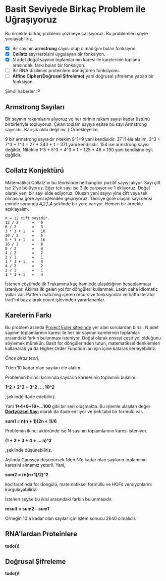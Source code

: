 # Basit Seviyede Birkaç Problem ile Uğraşıyoruz

Bu örnekte birkaç problemi çözmeye çalışıyoruz. Bu problemleri şöyle sıralayabiliriz.

- [x] Bir sayının __armstrong__ sayısı olup olmadığını bulan fonksiyon.
- [x] __Collatz__ sayı teroisini uygulayan bir fonksiyon.
- [x] N adet doğal sayının toplamlarının karesi ile karelerinin toplamı arasındaki farkı bulan bir fonksiyon.
- [ ] Bir RNA dizilimini proteinlere dönüştüren fonksiyonu.
- [ ] __Affine Cipher(Doğrusal Şifreleme)__ yani doğrusal şifreleme yapan bir fonksiyon.

Şimdi haberler :P

## Armstrong Sayıları

Bir sayının rakamlarını alıyoruz ve her birinin rakam sayısı kadar üstünü birbirleriyle topluyoruz. Çıkan toplam sayıya eşitse bu sayı Armstrong sayısıdır. Karışık oldu değil mi :) Örnekleyelim;

9 bir armstrong sayısıdır nitekim 9^1=9 yani kendisidir.
371'i ele alalım. 3^3 + 7^3 + 1^3 = 27 + 343 + 1 = 371 yani kendisidir.
154 ise armstrong sayısı değildir. Nitekim 1^3 + 5^3 + 4^3 = 1 + 125 + 48 = 190 yani kendisine eşit değildir.

## Collatz Konjektürü

Matematikçi Collatz'ın bu teorisinde herhangibir pozitif sayıyı alıyor. Sayı çift ise 2'ye bölüyoruz. Eğer tek sayı ise 3 ile çarpıyor ve 1 ekliyoruz. Doğal olarak yeni bir sayı elde ediyoruz. Oluşan yeni sayıyı yine çift veya tek olmasına göre aynı işlemden geçiriyoruz. Teoriye göre oluşan sayı serisi eninde sonunda 4,2,1,4 şeklinde bir yere varıyor. Hemen bir örnekle açıklayalım.

```text
n = 12 çift sayıdır.
12 / 2      =   6
6 / 2       =   3
3 * 3 + 1   =   10
10 / 2      =   5
5 * 3 + 1   =   16
16 / 2      =   8
8 / 2       =   4
4 / 2       =   2
2 / 1       =   1    
1 * 3 + 1   =   4
4 / 2       =   2  
2 / 2       =   1
1 * 3 + 1   =   4
```

İstenen çözümde ilk 1 rakamına kaç hamlede ulaşıldığının hesaplanması isteniyor. Aklıma ilk gelen yol for döngüleri kullanmak. Lakin daha idiomatic yollar var. Pattern matching içeren recursive fonksiyonlar ve hatta Iterator trait'ini baz alarak count işlevinden yararlananlar.

## Karelerin Farkı

Bu problem aslında [Project Euler sitesinde](https://projecteuler.net/problem=6) yer alan sorulardan birisi. N adet sayının toplamlarının karesi ile her bir sayının karelerinin toplamları arasındaki farkın bulunması isteniyor. Doğal olarak envayi çeşit yol olduğunu söylemek mümkün. Basit for döngülerinden tutun, matematiksel denklemleri kullanarak ya da Higher Order Function'ları işin içine katarak ilerleyebiliriz. 

_Önce biraz teori;_

1'den 10 kadar olan sayıları ele alalım.

Problemin birinci kısmında sayıların karelerinin toplamını bulalım.

**1^2 + 2^2 + 3^2 .... 10^2**

,şeklinde ifade edebiliriz.

Yani **1+4+9+16+...100** gibi bir seri oluşmakta. Bu işlemle ulaşılan değer [__Dörtyüzsel Sayı__](https://tr.wikipedia.org/wiki/D%C3%B6rty%C3%BCzl%C3%BCsel_say%C4%B1) olarak da ifade ediliyor ve pek tabii bir formülü var. 

**sum1 = n(n + 1)(2n + 1)/6**

Problemin ikinci aktöründe ise N sayının toplamlarının karesi isteniyor.

**(1 + 2 + 3 + 4 + ... n)^2** 

,şeklinde düşünebiliriz.

Aslında Gaussça düşünürsek 1den N'e kadar olan sayıların toplamının karesini almamız yeterli. Yani,

**sum2 = (n(n+1)/2)^2**

kod tarafında for döngülü, matematiksel formüllü ve HOFs versiyonlarını kurgulayabiliriz.

İstenen şeyse bu ikisi arasındaki farkın bulunmasıdır.

**result = sum2 - sum1**

Örneğin 10'a kadar olan sayılar için işlem sonucu 2640 olmalıdır.

## RNA'lardan Proteinlere

__todo()!__

## Doğrusal Şifreleme

__todo()!__
